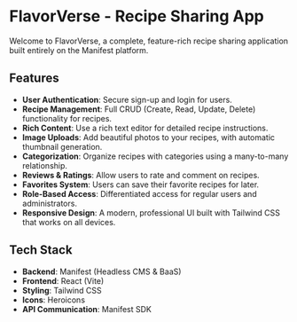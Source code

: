 # FlavorVerse - Recipe Sharing App

Welcome to FlavorVerse, a complete, feature-rich recipe sharing application built entirely on the Manifest platform.

## Features

- **User Authentication**: Secure sign-up and login for users.
- **Recipe Management**: Full CRUD (Create, Read, Update, Delete) functionality for recipes.
- **Rich Content**: Use a rich text editor for detailed recipe instructions.
- **Image Uploads**: Add beautiful photos to your recipes, with automatic thumbnail generation.
- **Categorization**: Organize recipes with categories using a many-to-many relationship.
- **Reviews & Ratings**: Allow users to rate and comment on recipes.
- **Favorites System**: Users can save their favorite recipes for later.
- **Role-Based Access**: Differentiated access for regular users and administrators.
- **Responsive Design**: A modern, professional UI built with Tailwind CSS that works on all devices.

## Tech Stack

- **Backend**: Manifest (Headless CMS & BaaS)
- **Frontend**: React (Vite)
- **Styling**: Tailwind CSS
- **Icons**: Heroicons
- **API Communication**: Manifest SDK
